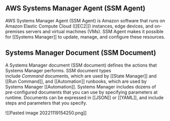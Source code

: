 ## AWS Systems Manager Agent (SSM Agent) 

AWS Systems Manager Agent (SSM Agent) is Amazon software that runs on Amazon Elastic Compute Cloud ([[EC2]]) instances, edge devices, and on-premises servers and virtual machines (VMs). SSM Agent makes it possible for [[Systems Manager]] to update, manage, and configure these resources.

## Systems Manager Document (SSM Document)

A Systems Manager document (SSM document) defines the actions that Systems Manager performs. SSM document types include _Command_ documents, which are used by [[State Manager]] and [[Run Command]], and [[Automation]] runbooks, which are used by Systems Manager [[Automation]]. Systems Manager includes dozens of pre-configured documents that you can use by specifying parameters at runtime. Documents can be expressed in [[JSON]] or [[YAML]], and include steps and parameters that you specify.

![[Pasted image 20221119154250.png]]
